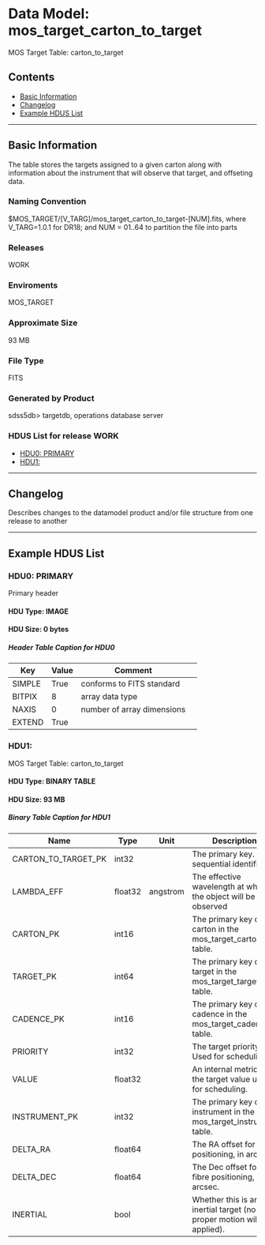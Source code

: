 # Data Model: mos_target_carton_to_target


MOS Target Table: carton_to_target


## Contents
- [Basic Information](#basic-information)
- [Changelog](#changelog)
- [Example HDUS List](#example-hdus-list)

---

## Basic Information
The table stores the targets assigned to a given carton along with information about the instrument that will observe that target, and offseting data.

### Naming Convention
$MOS_TARGET/[V_TARG]/mos_target_carton_to_target-[NUM].fits, where V_TARG=1.0.1 for DR18; and NUM = 01..64 to partition the file into parts

### Releases
WORK

### Enviroments
MOS_TARGET

### Approximate Size
93 MB

### File Type
FITS

### Generated by Product
sdss5db> targetdb, operations database server

### HDUS List for release WORK
  - [HDU0: PRIMARY](#hdu0-primary)
  - [HDU1: ](#hdu1-)

---

## Changelog
Describes changes to the datamodel product and/or file structure from one release to another

---
## Example HDUS List

### HDU0: PRIMARY
Primary header

#### HDU Type: IMAGE
#### HDU Size:  0 bytes

##### Header Table Caption for HDU0
Key | Value | Comment | |
| --- | --- | --- | --- |
| SIMPLE | True | conforms to FITS standard |
| BITPIX | 8 | array data type |
| NAXIS | 0 | number of array dimensions |
| EXTEND | True |  |



### HDU1: 
MOS Target Table: carton_to_target

#### HDU Type: BINARY TABLE
#### HDU Size:  93 MB

##### Binary Table Caption for HDU1
Name | Type | Unit | Description |
| --- | --- | --- | --- |
 | CARTON_TO_TARGET_PK | int32 |  | The primary key. A sequential identifier. |
 | LAMBDA_EFF | float32 | angstrom | The effective wavelength at which the object will be observed |
 | CARTON_PK | int16 |  | The primary key of the carton in the mos_target_carton table. |
 | TARGET_PK | int64 |  | The primary key of the target in the mos_target_target table. |
 | CADENCE_PK | int16 |  | The primary key of the cadence in the mos_target_cadence table. |
 | PRIORITY | int32 |  | The target priority. Used for scheduling. |
 | VALUE | float32 |  | An internal metric of the target value used for scheduling. |
 | INSTRUMENT_PK | int32 |  | The primary key of the instrument in the mos_target_instrument table. |
 | DELTA_RA | float64 |  | The RA offset for fibre positioning, in arcsec. |
 | DELTA_DEC | float64 |  | The Dec offset for fibre positioning, in arcsec. |
 | INERTIAL | bool |  | Whether this is an inertial target (no proper motion will be applied). |


